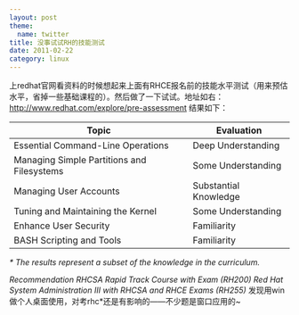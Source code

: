 ```yaml
---
layout: post
theme:
  name: twitter
title: 没事试试RH的技能测试
date: 2011-02-22
category: linux
---
```


上redhat官网看资料的时候想起来上面有RHCE报名前的技能水平测试（用来预估水平，省掉一些基础课程的）。然后做了一下试试。地址如右：<a href="http://www.redhat.com/explore/pre-assessment">http://www.redhat.com/explore/pre-assessment</a>
结果如下：

<table border="0" cellspacing="0">
<thead>
<tr>
<th>Topic</th>
<th>Evaluation</th>
</tr>
</thead>
<tbody>
<tr>
<td>Essential Command-Line Operations</td>
<td>Deep Understanding</td>
</tr>
<tr>
<td>Managing Simple Partitions and Filesystems</td>
<td>Some Understanding</td>
</tr>
<tr>
<td>Managing User Accounts</td>
<td>Substantial Knowledge</td>
</tr>
<tr>
<td>Tuning and Maintaining the Kernel</td>
<td>Some Understanding</td>
</tr>
<tr>
<td>Enhance User Security</td>
<td>Familiarity</td>
</tr>
<tr>
<td>BASH Scripting and Tools</td>
<td>Familiarity</td>
</tr>
</tbody>
</table>

<em>* The results represent a subset of the knowledge in the curriculum.</em>

<em> Recommendation
RHCSA Rapid Track Course with Exam (RH200)
Red Hat System Administration III with RHCSA and RHCE Exams (RH255)</em>
发现用win做个人桌面使用，对考rhc*还是有影响的——不少题是窗口应用的~
